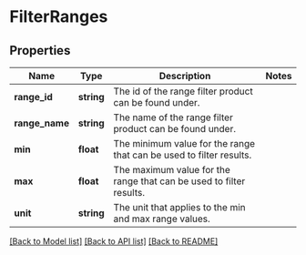 # FilterRanges

## Properties
Name | Type | Description | Notes
------------ | ------------- | ------------- | -------------
**range_id** | **string** | The id of the range filter product can be found under. | 
**range_name** | **string** | The name of the range filter product can be found under. | 
**min** | **float** | The minimum value for the range that can be used to filter results. | 
**max** | **float** | The maximum value for the range that can be used to filter results. | 
**unit** | **string** | The unit that applies to the min and max range values. | 

[[Back to Model list]](../README.md#documentation-for-models) [[Back to API list]](../README.md#documentation-for-api-endpoints) [[Back to README]](../README.md)


